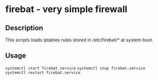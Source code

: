 # firebat - very simple firewall

## Description
This scripts loads iptables rules stored in /etc/firebat/* at system boot.

## Usage
`systemctl start firebat.service`
`systemctl stop firebat.service`
`systemctl restart firebat.service`
